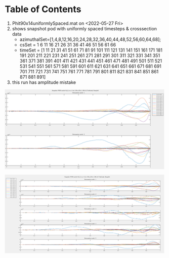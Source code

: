 
# Table of Contents



1.  Phit90x14uniformlySpaced.mat on <span class="timestamp-wrapper"><span class="timestamp">&lt;2022-05-27 Fri&gt;</span></span>
2.  shows snapshot pod with uniformly spaced timesteps & crosssection data
    -   azimuthalSet=[1,4,8,12,16,20,24,28,32,36,40,44,48,52,56,60,64,68];
    -   csSet = 1     6    11    16    21    26    31    36    41    46    51    56    61    66
    -   timeSet = [1    11    21    31    41    51    61    71    81    91   101   111   121   131   141   151   161   171   181   191 201   211   221   231   241   251   261   271   281   291   301   311   321   331   341   351   361   371   381   391 401   411   421   431   441   451   461   471   481   491   501   511   521   531   541   551   561   571   581   591 601   611   621   631   641   651   661   671   681   691   701   711   721   731   741   751   761   771   781   791 801   811   821   831   841   851   861   871   881   891]
3.  this run has amplitude mistake

![img](images/readme/screenshot2022-05-27_17-52-04_.png)

![img](images/readme/screenshot2022-05-27_17-52-45_.png)


